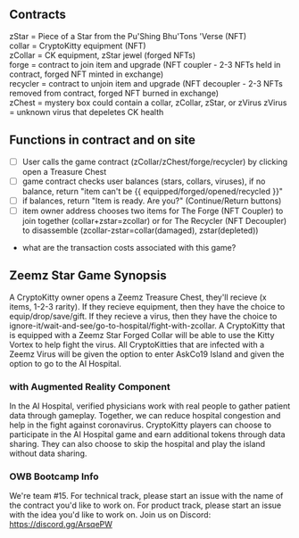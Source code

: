 ## Contracts

zStar = Piece of a Star from the Pu'Shing Bhu'Tons 'Verse (NFT)<br />
collar = CryptoKitty equipment (NFT)<br />
zCollar = CK equipment, zStar jewel (forged NFTs)<br />
forge = contract to join item and upgrade (NFT coupler - 2-3 NFTs held in contract, forged NFT minted in exchange)<br />
recycler = contract to unjoin item and upgrade (NFT decoupler - 2-3 NFTs removed from contract, forged NFT burned in exchange)<br />
zChest = mystery box could contain a collar, zCollar, zStar, or zVirus
zVirus = unknown virus that depeletes CK health

## Functions in contract and on site

- [ ] User calls the game contract (zCollar/zChest/forge/recycler) by clicking open a Treasure Chest
- [ ] game contract checks user balances (stars, collars, viruses), if no balance, return "item can't be {{ equipped/forged/opened/recycled }}" 
- [ ] if balances, return "Item is ready. Are you?" (Continue/Return buttons)
- [ ] item owner address chooses two items for The Forge (NFT Coupler) to join together (collar+zstar=zcollar) or for The Recycler (NFT Decoupler) to disassemble (zcollar-zstar=collar(damaged), zstar(depleted))

* what are the transaction costs associated with this game?

## Zeemz Star Game Synopsis

A CryptoKitty owner opens a Zeemz Treasure Chest, they'll recieve (x items, 1-2-3 rarity). If they recieve equipment, then they have the choice to equip/drop/save/gift. If they recieve a virus, then they have the choice to ignore-it/wait-and-see/go-to-hospital/fight-with-zcollar. A CryptoKitty that is equipped with a Zeemz Star Forged Collar will be able to use the Kitty Vortex to help fight the virus. All CryptoKitties that are infected with a Zeemz Virus will be given the option to enter AskCo19 Island and given the option to go to the AI Hospital. 

### with Augmented Reality Component
In the AI Hospital, verified physicians work with real people to gather patient data through gameplay. Together, we can reduce hospital congestion and help in the fight against coronavirus. CryptoKitty players can choose to participate in the AI Hospital game and earn additional tokens through data sharing. They can also choose to skip the hospital and play the island without data sharing. 


### OWB Bootcamp Info
We're team #15. For technical track, please start an issue with the name of the contract you'd like to work on. For product track, please start an issue with the idea you'd like to work on. Join us on Discord: https://discord.gg/ArsqePW
